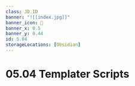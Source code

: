 ```yaml
---
class: JD.ID
banner: "![[index.jpg]]"
banner_icon: 📇
banner_x: 0.5
banner_y: 0.44
id: 5.04
storageLocations: [Obsidian]
---
```


# 05.04 Templater Scripts
